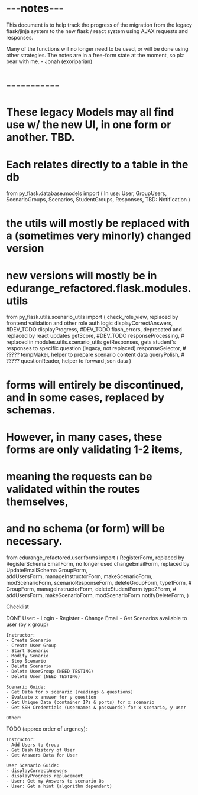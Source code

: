
# ---notes---
This document is to help track the progress of the migration from 
the legacy flask/jinja system to the new flask / react system 
using AJAX requests and responses.

Many of the functions will no longer need to be used, or will be 
done using other strategies.  The notes are in a free-form state 
at the moment, so plz bear with me. - Jonah (exoriparian)
# -----------

# These legacy Models may all find use w/ the new UI, in one form or another.  TBD.
# Each relates directly to a table in the db
from py_flask.database.models import (
    In use:
        User, 
        GroupUsers, 
        ScenarioGroups,
        Scenarios,
        StudentGroups,
        Responses,
    TBD:
        Notification
)

# the utils will mostly be replaced with a (sometimes very minorly) changed version
# new versions will mostly be in edurange_refactored.flask.modules.utils
from py_flask.utils.scenario_utils import (
    check_role_view, replaced by frontend validation and other role auth logic
    displayCorrectAnswers,  #DEV_TODO
    displayProgress,    #DEV_TODO
    flash_errors, deprecated and replaced by react updates
    getScore,   #DEV_TODO
    responseProcessing,  # replaced in modules.utils.scenario_utils
    getResponses, gets student's responses to specific question (legacy, not replaced)
    responseSelector, # ?????
    tempMaker, helper to prepare scenario content data
    queryPolish, # ?????
    questionReader, helper to forward json data
)

# forms will entirely be discontinued, and in some cases, replaced by schemas.  
# However, in many cases, these forms are only validating 1-2 items,
# meaning the requests can be validated within the routes themselves,
# and no schema (or form) will be necessary.
from edurange_refactored.user.forms import (
    RegisterForm,  replaced by RegisterSchema
    EmailForm,  no longer used
    changeEmailForm, replaced by UpdateEmailSchema
    GroupForm,  
    addUsersForm,
    manageInstructorForm,
    makeScenarioForm,
    modScenarioForm,
    scenarioResponseForm,
    deleteGroupForm,
    type1Form, # GroupForm, manageInstructorForm, deleteStudentForm
    type2Form, # addUsersForm, makeScenarioForm, modScenarioForm
    notifyDeleteForm,
)


Checklist
   
DONE
    User:
    - Login
    - Register
    - Change Email
    - Get Scenarios available to user (by x group)

    Instructor:
    - Create Scenario
    - Create User Group
    - Start Scenario
    - Modify Senario
    - Stop Scenario
    - Delete Scenario
    - Delete UserGroup (NEED TESTING)
    - Delete User (NEED TESTING)

    Scenario Guide:
    - Get Data for x scenario (readings & questions)
    - Evaluate x answer for y question
    - Get Unique Data (container IPs & ports) for x scenario
    - Get SSH Credentials (usernames & passwords) for x scenario, y user

    Other:

TODO (approx order of urgency):

    Instructor:
    - Add Users to Group
    - Get Bash History of User
    - Get Answers Data for User

    User Scenario Guide:
    - displayCorrectAnswers
    - displayProgress replacement
    - User: Get my Answers to scenario Qs
    - User: Get a hint (algorithm dependent)

    



